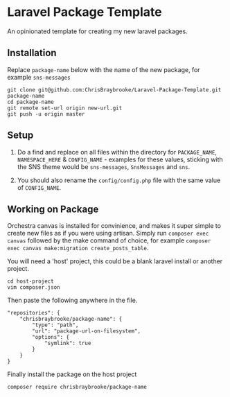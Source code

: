 # Laravel Package Template

An opinionated template for creating my new laravel packages.

## Installation

Replace `package-name` below with the name of the new package, for example `sns-messages`

```
git clone git@github.com:ChrisBraybrooke/Laravel-Package-Template.git package-name
cd package-name
git remote set-url origin new-url.git
git push -u origin master
```

## Setup
1. Do a find and replace on all files within the directory for `PACKAGE_NAME`, `NAMESPACE_HERE` & `CONFIG_NAME` - examples for these values, sticking with the SNS theme would be `sns-messages`, `SnsMessages` and `sns`.

2. You should also rename the `config/config.php` file with the same value of `CONFIG_NAME`.

## Working on Package
Orchestra canvas is installed for convinience, and makes it super simple to create new files as if you were using artisan. Simply run `composer exec canvas` followed by the make command of choice, for example `composer exec canvas make:migration create_posts_table`.

You will need a 'host' project, this could be a blank laravel install or another project.

```
cd host-project
vim composer.json
```

Then paste the following anywhere in the file.

```
"repositories": {
    "chrisbraybrooke/package-name": {
        "type": "path",
        "url": "package-url-on-filesystem",
        "options": {
            "symlink": true
        }
    }
}
```

Finally install the package on the host project

```
composer require chrisbraybrooke/package-name
```
